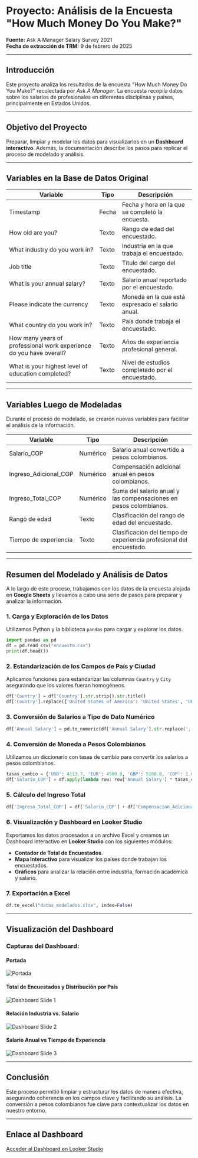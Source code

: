 # Proyecto: Análisis de la Encuesta "How Much Money Do You Make?"

**Fuente:** Ask A Manager Salary Survey 2021  
**Fecha de extracción de TRM:** 9 de febrero de 2025  

---
## Introducción
Este proyecto analiza los resultados de la encuesta "How Much Money Do You Make?" recolectada por *Ask A Manager*. La encuesta recopila datos sobre los salarios de profesionales en diferentes disciplinas y países, principalmente en Estados Unidos. 

---
## Objetivo del Proyecto
Preparar, limpiar y modelar los datos para visualizarlos en un **Dashboard interactivo**. Además, la documentación describe los pasos para replicar el proceso de modelado y análisis.

---
## Variables en la Base de Datos Original
| Variable                              | Tipo      | Descripción                                                                                 |
|---------------------------------------|-----------|---------------------------------------------------------------------------------------------|
| Timestamp                             | Fecha     | Fecha y hora en la que se completó la encuesta.                                             |
| How old are you?                      | Texto     | Rango de edad del encuestado.                                                               |
| What industry do you work in?         | Texto     | Industria en la que trabaja el encuestado.                                                  |
| Job title                             | Texto     | Título del cargo del encuestado.                                                            |
| What is your annual salary?           | Texto     | Salario anual reportado por el encuestado.                                                  |
| Please indicate the currency          | Texto     | Moneda en la que está expresado el salario anual.                                           |
| What country do you work in?          | Texto     | País donde trabaja el encuestado.                                                           |
| How many years of professional work experience do you have overall? | Texto | Años de experiencia profesional general.                                                    |
| What is your highest level of education completed?  | Texto  | Nivel de estudios completado por el encuestado.                                             |

---
## Variables Luego de Modeladas
Durante el proceso de modelado, se crearon nuevas variables para facilitar el análisis de la información.

| Variable            | Tipo      | Descripción                                                                                  |
|---------------------|-----------|----------------------------------------------------------------------------------------------|
| Salario_COP         | Numérico  | Salario anual convertido a pesos colombianos.                                                 |
| Ingreso_Adicional_COP | Numérico  | Compensación adicional anual en pesos colombianos.                                           |
| Ingreso_Total_COP   | Numérico  | Suma del salario anual y las compensaciones en pesos colombianos.                            |
| Rango de edad       | Texto     | Clasificación del rango de edad del encuestado.                                              |
| Tiempo de experiencia | Texto   | Clasificación del tiempo de experiencia profesional del encuestado.                           |

---
## Resumen del Modelado y Análisis de Datos
A lo largo de este proceso, trabajamos con los datos de la encuesta alojada en **Google Sheets** y llevamos a cabo una serie de pasos para preparar y analizar la información. 

### 1. Carga y Exploración de los Datos
Utilizamos Python y la biblioteca `pandas` para cargar y explorar los datos.
```python
import pandas as pd
df = pd.read_csv("encuesta.csv")
print(df.head())
```
### 2. Estandarización de los Campos de País y Ciudad
Aplicamos funciones para estandarizar las columnas `Country` y `City` asegurando que los valores fueran homogéneos.
```python
df['Country'] = df['Country'].str.strip().str.title()
df['Country'].replace({'United States of America': 'United States', 'UK': 'United Kingdom'}, inplace=True)
```
### 3. Conversión de Salarios a Tipo de Dato Numérico
```python
df['Annual Salary'] = pd.to_numeric(df['Annual Salary'].str.replace(',', ''), errors='coerce')
```
### 4. Conversión de Moneda a Pesos Colombianos
Utilizamos un diccionario con tasas de cambio para convertir los salarios a pesos colombianos.
```python
tasas_cambio = {'USD': 4113.7, 'EUR': 4500.0, 'GBP': 5100.0, 'COP': 1.0}
df['Salario_COP'] = df.apply(lambda row: row['Annual Salary'] * tasas_cambio.get(row['Currency'], 1) if pd.notna(row['Annual Salary']) else 0, axis=1)
```
### 5. Cálculo del Ingreso Total
```python
df['Ingreso_Total_COP'] = df['Salario_COP'] + df['Compensacion_Adicional_COP']
```
### 6. Visualización y Dashboard en Looker Studio
Exportamos los datos procesados a un archivo Excel y creamos un Dashboard interactivo en **Looker Studio** con los siguientes módulos:
- **Contador de Total de Encuestados**.
- **Mapa Interactivo** para visualizar los países donde trabajan los encuestados.
- **Gráficos** para analizar la relación entre industria, formación académica y salario.

### 7. Exportación a Excel
```python
df.to_excel("datos_modelados.xlsx", index=False)
```
---
## Visualización del Dashboard
### Capturas del Dashboard:
#### **Portada**
![Portada](https://github.com/sergiogarciab84/Analisis-Encuesta-Sueldos/blob/main/portada.png)

#### **Total de Encuestados y Distribución por País**
![Dashboard Slide 1](https://github.com/sergiogarciab84/Analisis-Encuesta-Sueldos/blob/main/1.png)

#### **Relación Industria vs. Salario**
![Dashboard Slide 2](https://github.com/sergiogarciab84/Analisis-Encuesta-Sueldos/blob/main/2.png)

#### **Salario Anual vs Tiempo de Experiencia**
![Dashboard Slide 3](https://github.com/sergiogarciab84/Analisis-Encuesta-Sueldos/blob/main/3.png)


---
## Conclusión
Este proceso permitió limpiar y estructurar los datos de manera efectiva, asegurando coherencia en los campos clave y facilitando su análisis. La conversión a pesos colombianos fue clave para contextualizar los datos en nuestro entorno.

---
## Enlace al Dashboard
[Acceder al Dashboard en Looker Studio](https://lookerstudio.google.com/reporting/4b8d8ec0-784b-44e9-a74b-0f82e94bc406)
